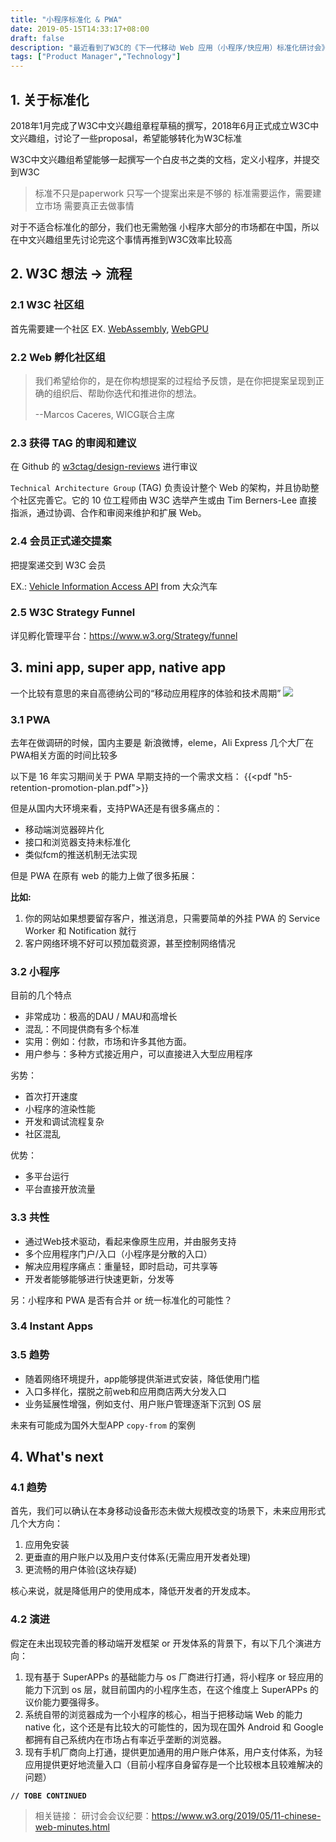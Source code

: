 ```yaml
---
title: "小程序标准化 & PWA"
date: 2019-05-15T14:33:17+08:00
draft: false
description: "最近看到了W3C的《下一代移动 Web 应用（小程序/快应用）标准化研讨会》的会议记要，整理下一些看法"
tags: ["Product Manager","Technology"]
---
```


## 1. 关于标准化

2018年1月完成了W3C中文兴趣组章程草稿的撰写，2018年6月正式成立W3C中文兴趣组，讨论了一些proposal，希望能够转化为W3C标准

W3C中文兴趣组希望能够一起撰写一个白皮书之类的文档，定义小程序，并提交到W3C

> 标准不只是paperwork
> 只写一个提案出来是不够的
> 标准需要运作，需要建立市场
> 需要真正去做事情

对于不适合标准化的部分，我们也无需勉强
小程序大部分的市场都在中国，所以在中文兴趣组里先讨论完这个事情再推到W3C效率比较高

## 2. W3C 想法 -> 流程

### 2.1 W3C 社区组

首先需要建一个社区
EX. [WebAssembly](https://www.w3.org/community/webassembly/), [WebGPU](https://www.w3.org/community/gpu/)

### 2.2 Web 孵化社区组

> 我们希望给你的，是在你构想提案的过程给予反馈，是在你把提案呈现到正确的组织后、帮助你迭代和推进你的想法。
>
> --Marcos Caceres, WICG联合主席

### 2.3 获得 TAG 的审阅和建议

在 Github 的 [w3ctag/design-reviews](https://github.com/w3ctag/design-reviews) 进行审议

`Technical Architecture Group` (TAG) 负责设计整个 Web 的架构，并且协助整个社区完善它。它的 10 位工程师由 W3C 选举产生或由 Tim Berners-Lee 直接指派，通过协调、合作和审阅来维护和扩展 Web。

### 2.4 会员正式递交提案

把提案递交到 W3C 会员

EX.: [Vehicle Information Access API](https://www.w3.org/Submission/2016/01/) from 大众汽车

### 2.5 W3C Strategy Funnel

详见孵化管理平台：<https://www.w3.org/Strategy/funnel>

## 3. mini app, super app, native app

一个比较有意思的来自高德纳公司的“移动应用程序的体验和技术周期”
![ ](https://storage.fredliang.cn/web/2019-05-15-065313.png)

### 3.1 PWA

去年在做调研的时候，国内主要是 新浪微博，eleme，Ali Express 几个大厂在PWA相关方面的时间比较多

以下是 16 年实习期间关于 PWA 早期支持的一个需求文档：
{{<pdf "h5-retention-promotion-plan.pdf">}}

但是从国内大环境来看，支持PWA还是有很多痛点的：

* 移动端浏览器碎片化
* 接口和浏览器支持未标准化
* 类似fcm的推送机制无法实现

但是 PWA 在原有 web 的能力上做了很多拓展：

**比如:**

1. 你的网站如果想要留存客户，推送消息，只需要简单的外挂 PWA 的 Service Worker 和 Notification 就行
2. 客户网络环境不好可以预加载资源，甚至控制网络情况

### 3.2 小程序

目前的几个特点

* 非常成功：极高的DAU / MAU和高增长
* 混乱：不同提供商有多个标准
* 实用：例如：付款，市场和许多其他方面。
* 用户参与：多种方式接近用户，可以直接进入大型应用程序

劣势：

* 首次打开速度
* 小程序的渲染性能
* 开发和调试流程复杂
* 社区混乱

优势：

* 多平台运行
* 平台直接开放流量

### 3.3 共性

* 通过Web技术驱动，看起来像原生应用，并由服务支持
* 多个应用程序门户/入口（小程序是分散的入口）
* 解决应用程序痛点：重量轻，即时启动，可共享等
* 开发者能够能够进行快速更新，分发等

另：小程序和 PWA 是否有合并 or 统一标准化的可能性？

### 3.4 Instant Apps

### 3.5 趋势

* 随着网络环境提升，app能够提供渐进式安装，降低使用门槛
* 入口多样化，摆脱之前web和应用商店两大分发入口
* 业务延展性增强，例如支付、用户账户管理逐渐下沉到 OS 层

未来有可能成为国外大型APP `copy-from` 的案例

## 4.  What's next

### 4.1 趋势

首先，我们可以确认在本身移动设备形态未做大规模改变的场景下，未来应用形式几个大方向：

1. 应用免安装
2. 更垂直的用户账户以及用户支付体系(无需应用开发者处理)
3. 更流畅的用户体验(这块存疑)

核心来说，就是降低用户的使用成本，降低开发者的开发成本。

### 4.2 演进

假定在未出现较完善的移动端开发框架 or 开发体系的背景下，有以下几个演进方向：

1. 现有基于 SuperAPPs 的基础能力与 os 厂商进行打通，将小程序 or 轻应用的能力下沉到 os 层，就目前国内的小程序生态，在这个维度上 SuperAPPs 的议价能力要强得多。
2. 系统自带的浏览器成为一个小程序的核心，相当于把移动端 Web 的能力 native 化，这个还是有比较大的可能性的，因为现在国外 Android 和 Google 都拥有自己系统内在市场占有率近乎垄断的浏览器。
3. 现有手机厂商向上打通，提供更加通用的用户账户体系，用户支付体系，为轻应用提供更好地流量入口（目前小程序自身留存是一个比较根本且较难解决的问题）

**`// TOBE CONTINUED`**

> 相关链接：
> 研讨会会议纪要：<https://www.w3.org/2019/05/11-chinese-web-minutes.html>